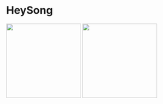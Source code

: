 # HeySong



<p float="left">
<img src="https://user-images.githubusercontent.com/115087373/228297863-3a01d0bd-1481-40c5-9d60-76d392fcb0b9.gif" width="200">
<img src="https://im2.ezgif.com/tmp/ezgif-2-a2fcd64bc9.gif" width="200">
</p>
